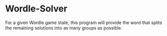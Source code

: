 # Wordle-Solver
For a given Wordle game state, this program will provide the word that splits the remaining solutions into as many groups as possible.